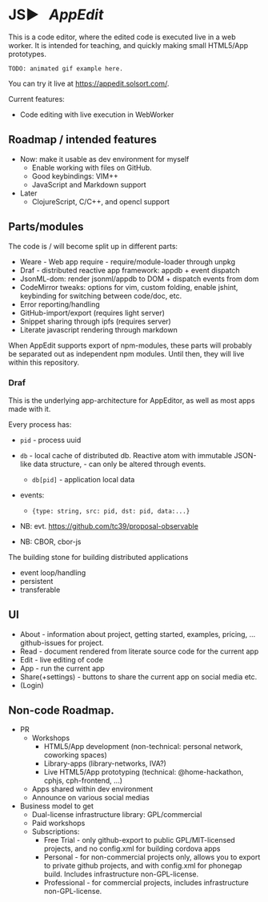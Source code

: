# JS▶ &nbsp; _AppEdit_

This is a code editor, where the edited code is executed live in a web worker. It is intended for teaching, and quickly making small HTML5/App prototypes.

    TODO: animated gif example here.

You can try it live at https://appedit.solsort.com/.

Current features:

- Code editing with live execution in WebWorker


## Roadmap / intended features

- Now: make it usable as dev environment for myself
  - Enable working with files on GitHub. 
  - Good keybindings: VIM++
  - JavaScript and Markdown support
- Later
  - ClojureScript, C/C++, and opencl support


## Parts/modules

The code is / will become split up in different parts:

- Weare - Web app require - require/module-loader through unpkg
- Draf - distributed reactive app framework: appdb + event dispatch
- JsonML-dom: render jsonml/appdb to DOM + dispatch events from dom
- CodeMirror tweaks: options for vim, custom folding, enable jshint, keybinding for switching between code/doc, etc.
- Error reporting/handling
- GitHub-import/export (requires light server)
- Snippet sharing through ipfs (requires server)
- Literate javascript rendering through markdown

When AppEdit supports export of npm-modules, these parts will probably be separated out as independent npm modules. Until then, they will live within this repository.

### Draf

This is the underlying app-architecture for AppEditor, as well as most apps made with it.

Every process has:

- `pid` - process uuid
- `db` - local cache of distributed db. Reactive atom with immutable JSON-like data structure, - can only be altered through events.
  - `db[pid]` - application local data
- events:
  - `{type: string, src: pid, dst: pid, data:...}`


- NB: evt. https://github.com/tc39/proposal-observable
- NB: CBOR, cbor-js

The building stone for building distributed applications

- event loop/handling
- persistent
- transferable

## UI

- About - information about project, getting started, examples, pricing, ... github-issues for project.
- Read - document rendered from literate source code for the current app
- Edit - live editing of code
- App - run the current app
- Share(+settings) - buttons to share the current app on social media etc.
- (Login)

## Non-code Roadmap.


- PR
  - Workshops
    - HTML5/App development (non-technical: personal network, coworking spaces)
    - Library-apps (library-networks, IVA?)
    - Live HTML5/App prototyping (technical: @home-hackathon, cphjs, cph-frontend, ...)
  - Apps shared within dev environment
  - Announce on various social medias
- Business model to get 
  - Dual-license infrastructure library: GPL/commercial
  - Paid workshops
  - Subscriptions:
    - Free Trial - only github-export to public GPL/MIT-licensed projects, and no config.xml for building cordova apps
    - Personal - for non-commercial projects only, allows you to export to private github projects, and with config.xml for phonegap build. Includes infrastructure non-GPL-license.
    - Professional - for commercial projects, includes infrastructure non-GPL-license.

